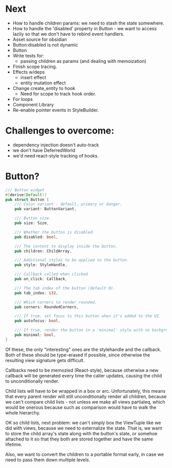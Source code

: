 # Next

- How to handle children params: we need to stash the state somewhere.
- How to handle the 'disabled' property in Button - we want to access lazily so that we don't have
  to rebind event handlers.
- Asset source for obsidian
- Button:disabled is not dynamic
- Button
- Write tests for:
  - passing children as params (and dealing with memoization)
- Finish scope tracing.
- Effects w/deps
  - insert effect
  - entity mutation effect
- Change create_entity to hook
  - Need for scope to track hook order.
- For loops
- Component Library
- Re-enable pointer events in StyleBuilder.

# Challenges to overcome:

- dependency injection doesn't auto-track
- we don't have DeferredWorld
- we'd need react-style tracking of hooks.

# Button?

```rust
/// Button widget
#[derive(Default)]
pub struct Button {
    /// Color variant - default, primary or danger.
    pub variant: ButtonVariant,

    /// Button size.
    pub size: Size,

    /// Whether the button is disabled.
    pub disabled: bool,

    /// The content to display inside the button.
    pub children: ChildArray,

    /// Additional styles to be applied to the button.
    pub style: StyleHandle,

    /// Callback called when clicked
    pub on_click: Callback,

    /// The tab index of the button (default 0).
    pub tab_index: i32,

    /// Which corners to render rounded.
    pub corners: RoundedCorners,

    /// If true, set focus to this button when it's added to the UI.
    pub autofocus: bool,

    /// If true, render the button in a 'minimal' style with no background and reduced padding.
    pub minimal: bool,
}
```

Of these, the only "interesting" ones are the stylehandle and the callback. Both of these should
be type-erased if possible, since otherwise the resulting view signature gets difficult.

Callbacks need to be memozied (React-style), because otherwise a new callback will be generated
every time the caller updates, causing the child to unconditionally render.

Child lists will have to be wrapped in a box or arc. Unfortunately, this means that every parent
render will still unconditionally render all children, because we can't compare child lists -
not unless we make all views partialeq, which would be onerous because such as comparison would
have to walk the whole hierarchy.

OK so child lists, next problem: we can't simply box the ViewTuple like we did with views, because
we need to externalize the state. That is, we want to store the child array's state along with
the button's state, or somehoe attached to it so that they both are stored together and have the
same lifetime.

Also, we want to convert the children to a portable format early, in case we need to pass them
down multiple levels.
